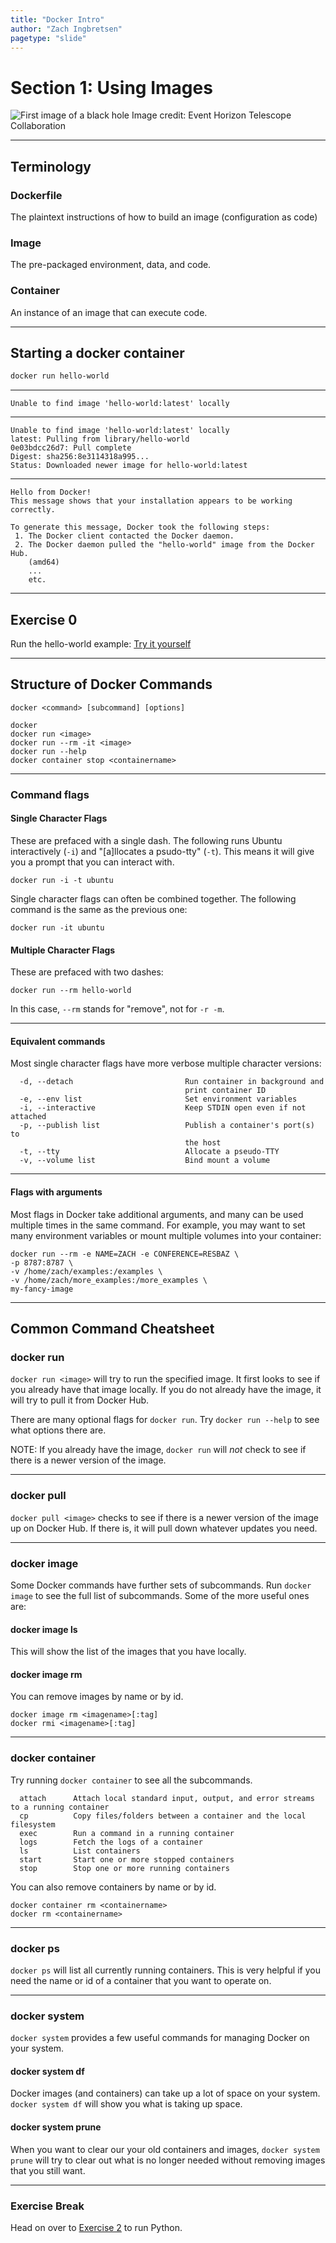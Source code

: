 ```yaml
---
title: "Docker Intro"
author: "Zach Ingbretsen"
pagetype: "slide"
---
```


# Section 1: Using Images

![First image of a black hole](blackhole.jpg)
Image credit: Event Horizon Telescope Collaboration

---

## Terminology
### Dockerfile
The plaintext instructions of how to build an image (configuration as code)
### Image
The pre-packaged environment, data, and code.
### Container
An instance of an image that can execute code.

---

## Starting a docker container
```bash
docker run hello-world
```
---
```output
Unable to find image 'hello-world:latest' locally
```
---
```output
Unable to find image 'hello-world:latest' locally
latest: Pulling from library/hello-world
0e03bdcc26d7: Pull complete 
Digest: sha256:8e3114318a995...
Status: Downloaded newer image for hello-world:latest
```
---
```output
Hello from Docker!
This message shows that your installation appears to be working correctly.

To generate this message, Docker took the following steps:
 1. The Docker client contacted the Docker daemon.
 2. The Docker daemon pulled the "hello-world" image from the Docker Hub.
    (amd64)
    ...
    etc.
```
---
## Exercise 0
Run the hello-world example:
[Try it yourself](/exercises/0)

---

## Structure of Docker Commands
```
docker <command> [subcommand] [options]

docker
docker run <image>
docker run --rm -it <image>
docker run --help
docker container stop <containername>
```

---

### Command flags
#### Single Character Flags
These are prefaced with a single dash. The following runs Ubuntu interactively (`-i`) and "[a]llocates a psudo-tty" (`-t`). This means it will give you a prompt that you can interact with.
```
docker run -i -t ubuntu
```

Single character flags can often be combined together. The following command is the same as the previous one:
```
docker run -it ubuntu
```

#### Multiple Character Flags
These are prefaced with two dashes:
```
docker run --rm hello-world
```

In this case, `--rm` stands for "remove", not for `-r -m`.

---

#### Equivalent commands
Most single character flags have more verbose multiple character versions:
```
  -d, --detach                         Run container in background and
                                       print container ID
  -e, --env list                       Set environment variables
  -i, --interactive                    Keep STDIN open even if not attached
  -p, --publish list                   Publish a container's port(s) to
                                       the host
  -t, --tty                            Allocate a pseudo-TTY
  -v, --volume list                    Bind mount a volume
```

---

#### Flags with arguments
Most flags in Docker take additional arguments, and many can be used multiple times in the same command. For example, you may want to set many environment variables or mount multiple volumes into your container:
```
docker run --rm -e NAME=ZACH -e CONFERENCE=RESBAZ \
-p 8787:8787 \
-v /home/zach/examples:/examples \
-v /home/zach/more_examples:/more_examples \
my-fancy-image
```

---

## Common Command Cheatsheet

### docker run
`docker run <image>` will try to run the specified image. It first looks to see if you already have that image locally. If you do not already have the image, it will try to pull it from Docker Hub.

There are many optional flags for `docker run`. Try `docker run --help` to see what options there are.

NOTE: If you already have the image, `docker run` will *not* check to see if there is a newer version of the image.

---

### docker pull
`docker pull <image>` checks to see if there is a newer version of the image up on Docker Hub. If there is, it will pull down whatever updates you need.

---
### docker image
Some Docker commands have further sets of subcommands. Run `docker image` to see the full list of subcommands. Some of the more useful ones are:

#### docker image ls
This will show the list of the images that you have locally.

#### docker image rm
You can remove images by name or by id.
```
docker image rm <imagename>[:tag]
docker rmi <imagename>[:tag]
```
---
### docker container
Try running `docker container` to see all the subcommands.

```
  attach      Attach local standard input, output, and error streams to a running container
  cp          Copy files/folders between a container and the local filesystem
  exec        Run a command in a running container
  logs        Fetch the logs of a container
  ls          List containers
  start       Start one or more stopped containers
  stop        Stop one or more running containers
```

You can also remove containers by name or by id.
```
docker container rm <containername>
docker rm <containername>
```

---

### docker ps
`docker ps` will list all currently running containers. This is very helpful if you need the name or id of a container that you want to operate on.

---

### docker system
`docker system` provides a few useful commands for managing Docker on your system.

#### docker system df
Docker images (and containers) can take up a lot of space on your system. `docker system df` will show you what is taking up space.

#### docker system prune
When you want to clear our your old containers and images, `docker system prune` will try to clear out what is no longer needed without removing images that you still want.

---

### Exercise Break
Head on over to [Exercise 2](/exercises/2) to run Python.
